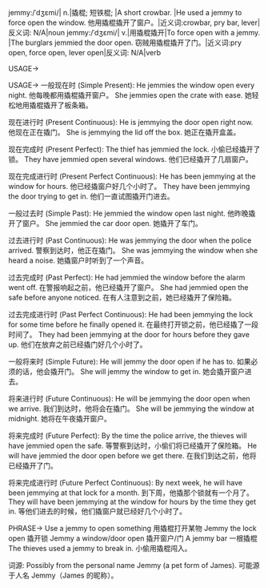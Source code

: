 jemmy:/ˈdʒɛmi/| n.|撬棍; 短铁棍; |A short crowbar. |He used a jemmy to force open the window. 他用撬棍撬开了窗户。|近义词:crowbar, pry bar, lever|反义词: N/A|noun
jemmy:/ˈdʒɛmi/| v.|用撬棍撬开|To force open with a jemmy. |The burglars jemmied the door open. 窃贼用撬棍撬开了门。|近义词:pry open, force open, lever open|反义词: N/A|verb


USAGE->

USAGE->
一般现在时 (Simple Present):
He jemmies the window open every night.  他每晚都用撬棍撬开窗户。
She jemmies open the crate with ease. 她轻松地用撬棍撬开了板条箱。

现在进行时 (Present Continuous):
He is jemmying the door open right now. 他现在正在撬门。
She is jemmying the lid off the box. 她正在撬开盒盖。

现在完成时 (Present Perfect):
The thief has jemmied the lock. 小偷已经撬开了锁。
They have jemmied open several windows. 他们已经撬开了几扇窗户。

现在完成进行时 (Present Perfect Continuous):
He has been jemmying at the window for hours. 他已经撬窗户好几个小时了。
They have been jemmying the door trying to get in. 他们一直试图撬开门进去。

一般过去时 (Simple Past):
He jemmied the window open last night. 他昨晚撬开了窗户。
She jemmied the car door open. 她撬开了车门。

过去进行时 (Past Continuous):
He was jemmying the door when the police arrived. 警察到达时，他正在撬门。
She was jemmying the window when she heard a noise. 她撬窗户时听到了一个声音。

过去完成时 (Past Perfect):
He had jemmied the window before the alarm went off. 在警报响起之前，他已经撬开了窗户。
She had jemmied open the safe before anyone noticed. 在有人注意到之前，她已经撬开了保险箱。

过去完成进行时 (Past Perfect Continuous):
He had been jemmying the lock for some time before he finally opened it. 在最终打开锁之前，他已经撬了一段时间了。
They had been jemmying at the door for hours before they gave up. 他们在放弃之前已经撬门好几个小时了。

一般将来时 (Simple Future):
He will jemmy the door open if he has to. 如果必须的话，他会撬开门。
She will jemmy the window to get in. 她会撬开窗户进去。

将来进行时 (Future Continuous):
He will be jemmying the door open when we arrive. 我们到达时，他将会在撬门。
She will be jemmying the window at midnight. 她将在午夜撬开窗户。

将来完成时 (Future Perfect):
By the time the police arrive, the thieves will have jemmied open the safe. 等警察到达时，小偷们将已经撬开了保险箱。
He will have jemmied the door open before we get there. 在我们到达之前，他将已经撬开了门。

将来完成进行时 (Future Perfect Continuous):
By next week, he will have been jemmying at that lock for a month. 到下周，他撬那个锁就有一个月了。
They will have been jemmying at the window for hours by the time they get in. 等他们进去的时候，他们撬窗户就已经好几个小时了。


PHRASE->
Use a jemmy to open something  用撬棍打开某物
Jemmy the lock open 撬开锁
Jemmy a window/door open 撬开窗户/门
A jemmy bar 一根撬棍
The thieves used a jemmy to break in. 小偷用撬棍闯入。


词源:  Possibly from the personal name Jemmy (a pet form of James).  可能源于人名 Jemmy（James 的昵称）。
